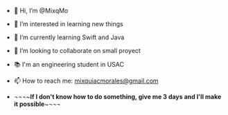 - 👋 Hi, I’m @MixqMo
- 👀 I’m interested in learning new things
- 🌱 I’m currently learning Swift and Java
- 💞️ I’m looking to collaborate on small proyect
- 📚 I'm an engineering student in USAC
- 📫 How to reach me: mixquiacmorales@gmail.com


 - ¬¬¬~**If I don't know how to do something, give me 3 days and I'll make it possible**~¬¬¬

<!---
MixqMo/MixqMo is a ✨ special ✨ repository because its `README.md` (this file) appears on your GitHub profile.
You can click the Preview link to take a look at your changes.
--->
